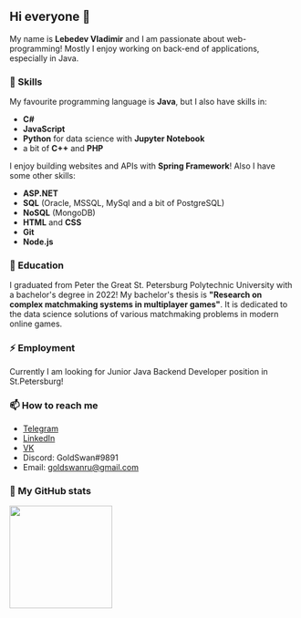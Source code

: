 ## Hi everyone 👋

My name is **Lebedev Vladimir** and I am passionate about web-programming!
Mostly I enjoy working on back-end of applications, especially in Java.

### 🔭 Skills

My favourite programming language is **Java**, but I also have skills in:
- **C#**
- **JavaScript**
- **Python** for data science with **Jupyter Notebook**
- a bit of **C++** and **PHP**

I enjoy building websites and APIs with **Spring Framework**!
Also I have some other skills:
- **ASP.NET**
- **SQL** (Oracle, MSSQL, MySql and a bit of PostgreSQL)
- **NoSQL** (MongoDB)
- **HTML** and **CSS**
- **Git**
- **Node.js**

### 🌱 Education

I graduated from Peter the Great St. Petersburg Polytechnic University with a bachelor's degree in 2022!
My bachelor's thesis is **"Research on complex matchmaking systems in multiplayer games"**. It is dedicated to the data science solutions of various matchmaking problems in modern online games.

### ⚡ Employment

Currently I am looking for Junior Java Backend Developer position in St.Petersburg!

### 📫 How to reach me

- [Telegram](https://t.me/GoldSwan_w)
- [LinkedIn](www.linkedin.com/in/goldswanru)
- [VK](https://vk.com/goldswanru)
- Discord: GoldSwan#9891
- Email: goldswanru@gmail.com

### 💬 My GitHub stats

<img height="180em" src="https://github-readme-stats.vercel.app/api?username=GoldSwanGH&show_icons=true&hide_border=true&&count_private=true&include_all_commits=true" />



<!--
**GoldSwanGH/GoldSwanGH** is a ✨ _special_ ✨ repository because its `README.md` (this file) appears on your GitHub profile.

Here are some ideas to get you started:

- 🔭 I’m currently working on ...
- 🌱 I’m currently learning ...
- 👯 I’m looking to collaborate on ...
- 🤔 I’m looking for help with ...
- 💬 Ask me about ...
- 📫 How to reach me: ...
- ⚡ Fun fact: ...
-->

